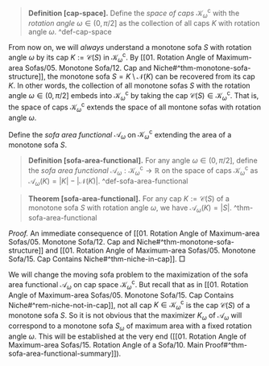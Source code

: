 > __Definition [cap-space].__ Define the _space of caps_ $\mathcal{K}_\omega^\mathrm{c}$ with the _rotation angle_ $\omega \in (0, \pi/2]$ as the collection of all caps $K$ with rotation angle $\omega$. ^def-cap-space

From now on, we will _always_ understand a monotone sofa $S$ with rotation angle $\omega$ by its cap $K := \mathcal{C}(S)$ in $\mathcal{K}_\omega^\mathrm{c}$. By [[01. Rotation Angle of Maximum-area Sofas/05. Monotone Sofa/12. Cap and Niche#^thm-monotone-sofa-structure]], the monotone sofa $S = K \setminus \mathcal{N}(K)$ can be recovered from its cap $K$. In other words, the collection of all monotone sofas $S$ with the rotation angle $\omega \in (0, \pi/2]$ embeds into $\mathcal{K}_\omega^\mathrm{c}$ by taking the cap $\mathcal{C}(S) \in \mathcal{K}_\omega^\mathrm{c}$. That is, the space of caps $\mathcal{K}_\omega^\mathrm{c}$ extends the space of all montone sofas with rotation angle $\omega$.

Define the _sofa area functional_ $\mathcal{A}_\omega$ on $\mathcal{K}_\omega^\mathrm{c}$ extending the area of a monotone sofa $S$.

> __Definition [sofa-area-functional].__ For any angle $\omega \in (0, \pi/2]$, define the _sofa area functional_ $\mathcal{A}_\omega : \mathcal{K}_\omega^\mathrm{c} \to \mathbb{R}$ on the space of caps $\mathcal{K}_\omega^\mathrm{c}$ as $\mathcal{A}_\omega(K) = |K| - |\mathcal{N}(K)|$. ^def-sofa-area-functional

> __Theorem [sofa-area-functional].__ For any cap $K := \mathcal{C}(S)$ of a monotone sofa $S$ with rotation angle $\omega$, we have $\mathcal{A}_\omega(K) = |S|$. ^thm-sofa-area-functional

_Proof._ An immediate consequence of [[01. Rotation Angle of Maximum-area Sofas/05. Monotone Sofa/12. Cap and Niche#^thm-monotone-sofa-structure]] and [[01. Rotation Angle of Maximum-area Sofas/05. Monotone Sofa/15. Cap Contains Niche#^thm-niche-in-cap]]. □

We will change the moving sofa problem to the maximization of the sofa area functional $\mathcal{A}_\omega$ on cap space $\mathcal{K}_\omega^\mathrm{c}$. But recall that as in [[01. Rotation Angle of Maximum-area Sofas/05. Monotone Sofa/15. Cap Contains Niche#^rem-niche-not-in-cap]], not all cap $K \in \mathcal{K}_\omega^\mathrm{c}$ is the cap $\mathcal{C}(S)$ of a monotone sofa $S$. So it is not obvious that the maximizer $K_\omega$ of $\mathcal{A}_\omega$ will correspond to a monotone sofa $S_\omega$ of maximum area with a fixed rotation angle $\omega$. This will be established at the very end ([[01. Rotation Angle of Maximum-area Sofas/15. Rotation Angle of a Sofa/10. Main Proof#^thm-sofa-area-functional-summary]]). 